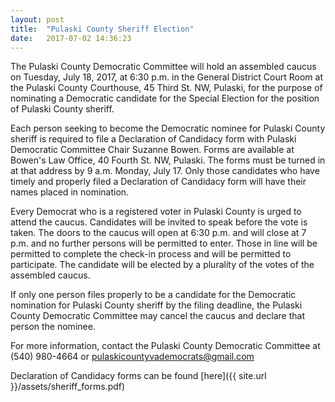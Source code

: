 ```yaml
---
layout: post
title:  "Pulaski County Sheriff Election"
date:   2017-07-02 14:36:23
---
```


The Pulaski County Democratic Committee will hold an assembled caucus on Tuesday, July 18, 2017, at 6:30 p.m. in the General District Court Room at the Pulaski County Courthouse, 45 Third St. NW, Pulaski, for the purpose of nominating a Democratic candidate for the Special Election for the position of Pulaski County sheriff.

Each person seeking to become the Democratic nominee for Pulaski County sheriff is required to file a Declaration of Candidacy form with Pulaski Democratic Committee Chair Suzanne Bowen. Forms are available at Bowen's Law Office, 40 Fourth St. NW, Pulaski. The forms must be turned in at that address by 9 a.m. Monday, July 17. Only those candidates who have timely and properly filed a Declaration of Candidacy form will have their names placed in nomination.

Every Democrat who is a registered voter in Pulaski County is urged to attend the caucus. Candidates will be invited to speak before the vote is taken. The doors to the caucus will open at 6:30 p.m. and will close at 7 p.m. and no further persons will be permitted to enter. Those in line will be permitted to complete the check-in process and will be permitted to participate. The candidate will be elected by a plurality of the votes of the assembled caucus.

If only one person files properly to be a candidate for the Democratic nomination for Pulaski County sheriff by the filing deadline, the Pulaski County Democratic Committee may cancel the caucus and declare that person the nominee.

For more information, contact the Pulaski County Democratic Committee at (540) 980-4664 or <a href="mailto:pulaskicountyvademocrats@gmail.com​">pulaskicountyvademocrats@gmail.com</a>

Declaration of Candidacy forms can be found [here]({{ site.url }}/assets/sheriff_forms.pdf)
